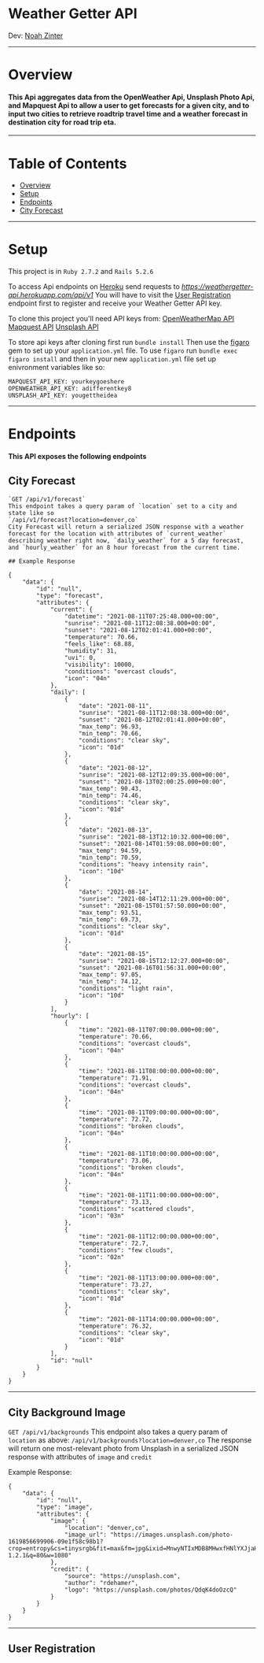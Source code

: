 # Weather Getter API

Dev: [Noah Zinter](linkedin.com/in/noahzinter)

---

# Overview

#### This Api aggregates data from the OpenWeather Api, Unsplash Photo Api, and Mapquest Api to allow a user to get forecasts for a given city, and to input two cities to retrieve roadtrip travel time and a weather forecast in destination city for road trip eta. 

---
# Table of Contents
  - [Overview](#overview)
  - [Setup](#setup)
  - [Endpoints](#endpoints)
  - [City Forecast](#city_forecast)
    
---

# Setup

This project  is in `Ruby 2.7.2` and `Rails 5.2.6`

To access Api endpoints on [Heroku](https://weathergetter-api.herokuapp.com/) send requests to _https://weathergetter-api.herokuapp.com/api/v1_
You will have to visit the [User Registration]() endpoint first to register and receive your Weather Getter API key.

To clone this project you'll need API keys from:
[OpenWeatherMap API](https://openweathermap.org/api)
[Mapquest API](https://developer.mapquest.com/documentation/)
[Unsplash API](https://unsplash.com/developers)

To store api keys after cloning first run
`bundle install`
Then use the [figaro](https://github.com/laserlemon/figaro) gem to set up your `application.yml` file. 
To use `figaro` run `bundle exec figaro install` and then in your new `application.yml` file set up enivronment variables like so:
```
MAPQUEST_API_KEY: yourkeygoeshere
OPENWEATHER_API_KEY: adifferentkey8
UNSPLASH_API_KEY: yougettheidea
```

---

# Endpoints

#### This API exposes the following endpoints

## City Forecast 
    `GET /api/v1/forecast` 
    This endpoint takes a query param of `location` set to a city and state like so 
    `/api/v1/forecast?location=denver,co`
    City Forecast will return a serialized JSON response with a weather forecast for the location with attributes of `current_weather` describing weather right now, `daily_weather` for a 5 day forecast, and `hourly_weather` for an 8 hour forecast from the current time. 

    ## Example Response
    
```
{
    "data": {
        "id": "null",
        "type": "forecast",
        "attributes": {
            "current": {
                "datetime": "2021-08-11T07:25:48.000+00:00",
                "sunrise": "2021-08-11T12:08:38.000+00:00",
                "sunset": "2021-08-12T02:01:41.000+00:00",
                "temperature": 70.66,
                "feels_like": 68.88,
                "humidity": 31,
                "uvi": 0,
                "visibility": 10000,
                "conditions": "overcast clouds",
                "icon": "04n"
            },
            "daily": [
                {
                    "date": "2021-08-11",
                    "sunrise": "2021-08-11T12:08:38.000+00:00",
                    "sunset": "2021-08-12T02:01:41.000+00:00",
                    "max_temp": 96.93,
                    "min_temp": 70.66,
                    "conditions": "clear sky",
                    "icon": "01d"
                },
                {
                    "date": "2021-08-12",
                    "sunrise": "2021-08-12T12:09:35.000+00:00",
                    "sunset": "2021-08-13T02:00:25.000+00:00",
                    "max_temp": 90.43,
                    "min_temp": 74.46,
                    "conditions": "clear sky",
                    "icon": "01d"
                },
                {
                    "date": "2021-08-13",
                    "sunrise": "2021-08-13T12:10:32.000+00:00",
                    "sunset": "2021-08-14T01:59:08.000+00:00",
                    "max_temp": 94.59,
                    "min_temp": 70.59,
                    "conditions": "heavy intensity rain",
                    "icon": "10d"
                },
                {
                    "date": "2021-08-14",
                    "sunrise": "2021-08-14T12:11:29.000+00:00",
                    "sunset": "2021-08-15T01:57:50.000+00:00",
                    "max_temp": 93.51,
                    "min_temp": 69.73,
                    "conditions": "clear sky",
                    "icon": "01d"
                },
                {
                    "date": "2021-08-15",
                    "sunrise": "2021-08-15T12:12:27.000+00:00",
                    "sunset": "2021-08-16T01:56:31.000+00:00",
                    "max_temp": 97.05,
                    "min_temp": 74.12,
                    "conditions": "light rain",
                    "icon": "10d"
                }
            ],
            "hourly": [
                {
                    "time": "2021-08-11T07:00:00.000+00:00",
                    "temperature": 70.66,
                    "conditions": "overcast clouds",
                    "icon": "04n"
                },
                {
                    "time": "2021-08-11T08:00:00.000+00:00",
                    "temperature": 71.91,
                    "conditions": "overcast clouds",
                    "icon": "04n"
                },
                {
                    "time": "2021-08-11T09:00:00.000+00:00",
                    "temperature": 72.72,
                    "conditions": "broken clouds",
                    "icon": "04n"
                },
                {
                    "time": "2021-08-11T10:00:00.000+00:00",
                    "temperature": 73.06,
                    "conditions": "broken clouds",
                    "icon": "04n"
                },
                {
                    "time": "2021-08-11T11:00:00.000+00:00",
                    "temperature": 73.13,
                    "conditions": "scattered clouds",
                    "icon": "03n"
                },
                {
                    "time": "2021-08-11T12:00:00.000+00:00",
                    "temperature": 72.7,
                    "conditions": "few clouds",
                    "icon": "02n"
                },
                {
                    "time": "2021-08-11T13:00:00.000+00:00",
                    "temperature": 73.27,
                    "conditions": "clear sky",
                    "icon": "01d"
                },
                {
                    "time": "2021-08-11T14:00:00.000+00:00",
                    "temperature": 76.32,
                    "conditions": "clear sky",
                    "icon": "01d"
                }
            ],
            "id": "null"
        }
    }
}
```
---
## City Background Image
  `GET /api/v1/backgrounds`
  This endpoint also takes a query param of `location` as above:
  `/api/v1/backgrounds?location=denver,co`
  The response will return one most-relevant photo from Unsplash in a serialized JSON response with attributes of `image` and `credit`
  
  Example Response:
  
```
{
    "data": {
        "id": "null",
        "type": "image",
        "attributes": {
            "image": {
                "location": "denver,co",
                "image_url": "https://images.unsplash.com/photo-1619856699906-09e1f58c98b1?crop=entropy&cs=tinysrgb&fit=max&fm=jpg&ixid=MnwyNTIxMDB8MHwxfHNlYXJjaHwxfHxkZW52ZXIlMkNjb3xlbnwwfHx8fDE2Mjg2Mjk1NTQ&ixlib=rb-1.2.1&q=80&w=1080"
            },
            "credit": {
                "source": "https://unsplash.com",
                "author": "rdehamer",
                "logo": "https://unsplash.com/photos/QdqK4doOzcQ"
            }
        }
    }
}

```
---
  
## User Registration
